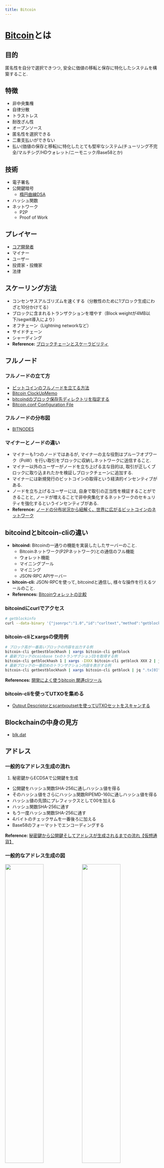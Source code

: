 ```yaml
---
title: Bitcoin
---
```


# [Bitcoin](https://github.com/bitcoin)とは
## 目的
匿名性を自分で選択できつつ, 安全に価値の移転と保存に特化したシステムを構築すること.

## 特徴
- 非中央集権
- 自律分散
- トラストレス
- 耐改ざん性
- オープンソース
- 匿名性を選択できる
- 二重支払いができない
- 払い(価値の保存と移転)に特化したとても堅牢なシステム(チューリング不完全/マルチシグ/HDウォレット/ニーモニック/Base58とか)

## 技術
- 電子署名
- 公開鍵暗号
  - [楕円曲線DSA](https://ja.wikipedia.org/wiki/楕円曲線DSA)
- ハッシュ関数
- ネットワーク
  - P2P
  - Proof of Work

## プレイヤー
- [コア開発者](https://github.com/bitcoin)
- マイナー
- ユーザー
- 投資家・投機家
- 法律

## スケーリング方法
- コンセンサスアルゴリズムを速くする（分散性のために1ブロック生成にわざと10分かけてる）
- ブロックに含まれるトランザクションを増やす（Block weightが4MB以下/segwit導入により）
- オフチェーン（Lightning networkなど）
- サイドチェーン
- シャーディング
- **Reference:** [ブロックチェーンとスケーラビリティ](https://medium.com/uniqys/blockchain-scalability-d95ee27c5092)

## フルノード
### フルノードの立て方
- [ビットコインのフルノードを立てる方法](https://bitcoin-node.info/)
- [Bitcoin ClockUpMemo](https://bitcoin.clock-up.jp/)
- [bitcoindのブロック保存先ディレクトリを指定する](https://blog.logicky.com/2017/05/14/bitcoindのブロック保存先ディレクトリを指定する/)
- [Bitcoin.conf Configuration File](https://en.bitcoin.it/wiki/Running_Bitcoin#Bitcoin.conf_Configuration_File)

### フルノードの分布図
- [BITNODES](https://bitnodes.earn.com/)

### マイナーとノードの違い
- マイナーも1つのノードではあるが, マイナーの主な役割はプルーフオブワーク（PoW）を行い取引をブロックに収納しネットワークに送信すること.
- マイナー以外のユーザーがノードを立ち上げる主な目的は, 取引が正しくブロックに取り込まれたかを検証しブロックチェーンに追加する.
- マイナーには新規発行のビットコインの取得という経済的インセンティブがある.
- ノードを立ち上げるユーザーには, 自身で取引の正当性を検証することができることと, ノードが増えることで非中央集化するネットワークのセキュリティを強化するというインセンティブがある.
- **Reference:** [ノードの分布状況から紐解く、世界に広がるビットコインのネットワーク](https://btcnews.jp/1hudmbki16479/)

## bitcoindとbitcoin-cliの違い
- **bitcoind:** Bitcoinの一通りの機能を実装したしたサーバーのこと.
  - Bitcoinネットワーク(P2Pネットワーク)との通信のフル機能
  - ウォレット機能
  - マイニングプール
  - マイニング
  - JSON-RPC APIサーバー
- **bitcoin-cli:** JSON-RPCを使って, bitcoindと通信し, 様々な操作を行えるツールのこと.
- **References:** [Bitcoinウォレットの比較](https://bitcoin.peryaudo.org/comparison.html)

### bitcoindにcurlでアクセス
```bash
# getblockinfo
curl --data-binary '{"jsonrpc":"1.0","id":"curltext","method":"getblockchaininfo","params":[]}' -H 'content-type:text/plain;' http://solareenlo:solareenlo@127.0.0.1:8332/ | jq
```

### bitcoin-cliとxargsの使用例
```bash
# ブロック高が一番高いブロックの内容を出力する例
bitcoin-cli getbestblockhash | xargs bitcoin-cli getblock
# 最新ブロックのcoinbase txのトランザクションIDを取得する例
bitcoin-cli getblockhash 1 | xargs -IXXX bitcoin-cli getblock XXX 2 | jq ".tx[0].txid"
# 最新ブロックの一番初めのトランザクション内容を表示する例
bitcoin-cli getbestblockhash | xargs bitcoin-cli getblock | jq ".tx[0]" | xargs bitcoin-cli getrawtransaction | xargs bitcoin-cli decoderawtransaction
```
**References:** [開発によく使うbitcoin 関連cliツール](https://medium.com/blockchain-engineer-blog/開発によく使うbitcoin-関連cliツール-12006691b4a1)

### bitcoin-cliを使ってUTXOを集める
- [Output Descriptorとscantxoutsetを使ってUTXOセットをスキャンする](https://techmedia-think.hatenablog.com/entry/2018/10/15/161105)

## Blockchainの中身の見方
- [blk.dat](http://learnmeabitcoin.com/glossary/blkdat)

## アドレス
### 一般的なアドレス生成の流れ
1. 秘密鍵からECDSAで公開鍵を生成
- 公開鍵をハッシュ関数SHA-256に通しハッシュ値を得る
- そのハッシュ値をさらにハッシュ関数RIPEMD-160に通しハッシュ値を得る
- ハッシュ値の先頭にプレフィックスとして00を加える
- ハッシュ関数SHA-256に通す
- もう一度ハッシュ関数SHA-256に通す
- 4バイトのチェックサムを一番後ろに加える
- Base58のフォーマットでエンコーディングする

**Reference:** [秘密鍵から公開鍵そしてアドレスが生成されるまでの流れ【仮想通貨】](https://zoom-blc.com/from-private-key-to-address)

### 一般的なアドレス生成の図
<img src="/images/bitcoin/public-key-to-bitcoin-address.png" width="50%" height="50%"><img src="/images/bitcoin/base58check-encoding.png" width="50%" height="50%">

**Reference:** [秘密鍵から公開鍵とビットコインアドレスを生成する方法](https://tomokazu-kozuma.com/a-method-of-generating-a-public-key-and-a-bitcoin-address-from-a-private-key/)

### 秘密鍵/公開鍵/アドレスの関係
<img src="/images/bitcoin/pubkey-prvkey-address.gif" width="100%" height="100%">

**Reference:** [公開鍵、秘密鍵、ビットコインアドレスの関係](https://www.crypto-currencies.jp/bitcoin/remittance/wallets.html)

### 秘密鍵/WIF/公開鍵/アドレスの関係
<img src="/images/bitcoin/wif-prv-pub-address.png" width="100%" height="100%">

**Reference:** [暗号通貨(Bitcoin, Monacoin)のプロトコルを理解する: 公開鍵と秘密鍵](https://qiita.com/monapay/items/f708f61f2ad102b548f8)

### HDウォレットにおけるアドレス生成の手順
<img src="/images/bitcoin/hdwallet.png" width="100%" height="100%">
**Reference:** [bips/bip-0032.mediawiki](https://github.com/bitcoin/bips/blob/master/bip-0032.mediawiki)

Entropy ([BIP39](https://github.com/bitcoin/bips/blob/master/bip-0039.mediawiki), 128bit, 160bit, 192bit, 224bit, 256bitの長さ)  
↓  
Mnemonic ([BIP39](https://github.com/bitcoin/bips/blob/master/bip-0039.mediawiki), 2048(11bit)個の単語群から選んだ、12個, 15個, 18個, 21個, 24個の単語群)  
↓  
Master Node ([BIP39](https://github.com/bitcoin/bips/blob/master/bip-0039.mediawiki), 512bit(=64byte))  
↓  
左半分: Master Key([BIP32](https://github.com/bitcoin/bips/blob/master/bip-0032.mediawiki)), 右半分: Chain Code([BIP32](https://github.com/bitcoin/bips/blob/master/bip-0032.mediawiki))  
↓ (Master Key + Chain Code)  
拡張鍵 ([BIP32](https://github.com/bitcoin/bips/blob/master/bip-0032.mediawiki))  
↓  
HD Wallet ([BIP32](https://github.com/bitcoin/bips/blob/master/bip-0032.mediawiki))  
↓  
アドレス

### Entropyのターミナルでの作成方法
```bash
# entropyの生成はmacのターミナルで
$ cat /dev/urandom |LC_ALL=C tr -dc 'a-f0-9' | fold -w 64 | head -n 1
# entropyの生成はlinuxの端末で
$ cat /dev/urandom |tr -dc a-f0-9|head -c${1:-64}
```

### アドレスの種類
<img src="/images/bitcoin/bitcoin-address.jpg" width="100%" height="100%">

**Reference:** [Address](https://en.bitcoin.it/wiki/Address)

## プレフィックス
|Decimal prefix|Hex|Example use|Leading symbol(s)|
|---|---|---|---|
|0|00|Pubkey hash (P2PKH address)|1|
|5|05|Script hash (P2SH address)|3|
|128|80|Private key (WIF, uncompressed pubkey)|5|
|128|80|Private key (WIF, compressed pubkey)|K or L|
|4 136 178 30|0488B21E|BIP32 pubkey|xpub|
|4 136 173 228|0488ADE4|BIP32 private key|xprv|
|111|6F|Testnet pubkey hash|m or n|
|196|C4|Testnet script hash|2|
|239|EF|Testnet Private key (WIF, uncompressed pubkey)|9|
|239|EF|Testnet Private key (WIF, compressed pubkey)|c|
|4 53 135 207|043587CF|Testnet BIP32 pubkey|tpub|
|4 53 131 148|04358394|Testnet BIP32 private key|tprv|
|||Bech32 pubkey hash or script hash|bc1|
|||Bech32 testnet pubkey hash or script hash|tb1|
[List of address prefixes](https://en.bitcoin.it/wiki/List_of_address_prefixes)

## 単位
0.00000001 BTC = 1 Satoshi  
1 BTC = 100000000 Satoshi

## Script
- TransactionとScriptとLightning Networkについて分かりやすいスライド
 - [スクリプトから理解するライトニングネットワーク](https://www.slideshare.net/YukiInoue1/bitcoin-87157473)
- サトシは後に, 以下の2つの理由でP2PK ではなくP2PKHを使うことを決めた.
 - 楕円曲線暗号（公開鍵や秘密鍵に使われれている暗号）が, 楕円曲線上の離散対数問題を解くために改良されたショアのアルゴリズムによって解かれてしまうから. 簡単に言うとそれが意味するのは, 理論上, 量子コンピューターがそう遠くない未来に公開鍵から秘密鍵を導出できてしまうということ. ビットコインを使うときだけ公開鍵を公開することによって, そういった攻撃を無力化することができる（一度使われたビットコインアドレスを二度と使わない前提だが）.
 - ハッシュサイズがより小さくなるので（20バイトになる）, 印刷するにも小さくできるしQRコードのような小さい記録媒体に埋め込むことがより簡単になる.
 - **Reference:** [P2PKH (Pay to Public Key Hash)](https://programmingblockchain.gitbook.io/programmingblockchain-japanese/other_types_of_ownership/p2pk-h-_pay_to_public_key_-hash)

### ScriptSig
 ScriptSigはInputにあって, [$ \sf{ScriptSig} \fallingdotseq \sf{Unlock Script}]
  ScriptSigにはSigとPubKeyがある.
  そうすることでP2PKHでは, ScriptPubKeyにあるhash化されたPubKeyとScriptSigにあるPubKeyを見比べてTrueを得た後に, さらにScriptSigにあるSigとPubKeyを見比べてTrueを得ることができる.

### ScriptPubKey
 ScriptPubKeyはOutputにあって, [$ \sf{ScriptPubKey} \fallingdotseq \sf{Lock Script}]
  Lockしないと誰でもBTCを取り出せてしますから.

### P2SHのScriptPubKey
```bash
# P2SHのScriptPubKey
OP_HASH160 [20-byte-hash-value] OP_EQUAL
```

### オンラインでBitcoin Scriptの挙動を確認できるサイト
- [Bitcoin Script Online Debugger](https://bitcoin-script-debugger.visvirial.com)


## トランザクション
トランザクション生成と検証の仕方が分かりやすいスライド

- [Bitcoinを技術的に理解する](https://www.slideshare.net/kenjiurushima/20140602-bitcoin1-201406031222) の32ページ目から
- [Bitcoinのtransactionの署名検証をscriptから理解する](https://tech.coincheck.blog/entry/2019/02/12/113706)

## Segwit
- [SegWitの分かりづらい点とその理由](https://medium.com/blockchain-engineer-blog/segwitの分かりづらい点とその理由-83532a40c204)

### スクリプト構造
```bash
# P2WPKH
witness      : <signature> <pubkey>
scriptSig    : (empty)
scriptPubKey : 0 <20-byte SHA160(pubkey)>
               (0x0014{20-byte SHA160(pubkey)})
# P2WSH
witness      : 0 <signature1> <1 <pubkey1> <pubkey2> 2 CHECKMULTISIG>
scriptSig    : (empty)
scriptPubKey : 0 <32-byte sha256(witness script)>
               (0x0020{32-byte sha256(witness script)})
```

### Base32
<img src="/images/bitcoin/segwit-address-format.png" width="100%" height="100%">
**Reference:** https://bc-2.jp/materials/0105_Bech32.pdf



## Transaction Fee
- [PREDICTING BITCOIN FEES FOR TRANSACTIONS.](https://bitcoinfees.earn.com/)
- [Bitcoin Avg. Transaction Fee historical chart](https://bitinfocharts.com/comparison/bitcoin-transactionfees.html)

## References
- [bitcoinのしくみ](https://bitcoin.peryaudo.org/index.html)
- [Programming The Blockchain C# 日本語](https://programmingblockchain.gitbook.io/programmingblockchain-japanese/)
- [Blockchain Core Camp season1のビデオ資料](https://bc-2.jp/season1)
- [Blockchain Core Camp season1のpdf資料](https://bc-2.jp/season1/materials)
- [Blockchain Core Camp season2のビデオ資料](https://bc-2.jp/season2)
